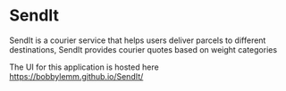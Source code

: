 # SendIt
SendIt is a courier service that helps users deliver parcels to different destinations, SendIt provides courier quotes based on weight categories

The UI for this application is hosted here https://bobbylemm.github.io/SendIt/
